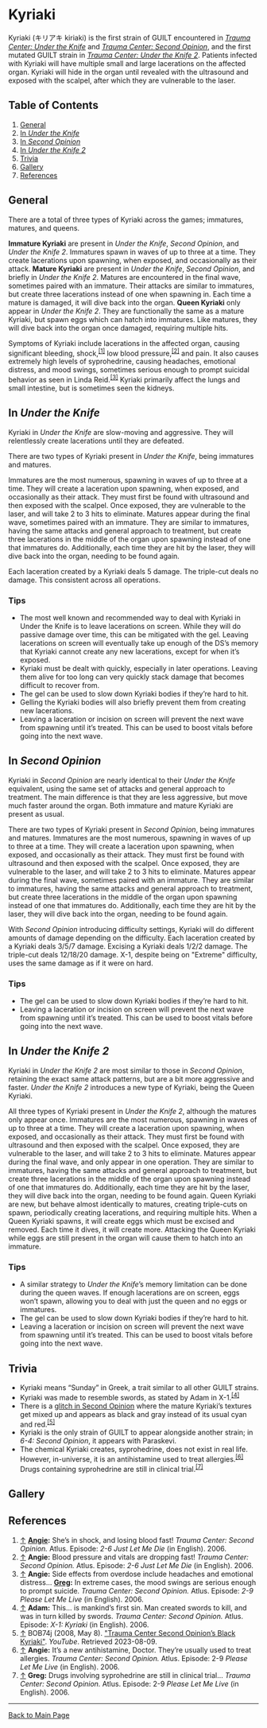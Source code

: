 # Kyriaki
Kyriaki (キリアキ kiriaki) is the first strain of GUILT encountered in *[Trauma Center: Under the Knife](../../games/utk/UTK.md)* and *[Trauma Center: Second Opinion](../../games/so/SO.md)*, and the first mutated GUILT strain in *[Trauma Center: Under the Knife 2](../../games/utk2/UTK2.md)*. Patients infected with Kyriaki will have multiple small and large lacerations on the affected organ.
Kyriaki will hide in the organ until revealed with the ultrasound and exposed with the scalpel, after which they are vulnerable to the laser.

## Table of Contents
1. [General](#General)
2. [In *Under the Knife*](#In_Under_the_Knife)
3. [In *Second Opinion*](#In_Second_Opinion)
4. [In *Under the Knife 2*](#In_Under_the_Knife_2)
4. [Trivia](#Trivia)
5. [Gallery](#Gallery)
6. [References](#References)

## General

There are a total of three types of Kyriaki across the games; immatures, matures, and queens.

**Immature Kyriaki** are present in *Under the Knife*, *Second Opinion*, and *Under the Knife 2*. Immatures spawn in waves of up to three at a time. They create lacerations upon spawning, when exposed, and occasionally as their attack.
**Mature Kyriaki** are present in *Under the Knife*, *Second Opinion*, and briefly in *Under the Knife 2*. Matures are encountered in the final wave, sometimes paired with an immature. Their attacks are similar to immatures, but create three lacerations instead of one when spawning in. Each time a mature is damaged, it will dive back into the organ.
**Queen Kyriaki** only appear in *Under the Knife 2*. They are functionally the same as a mature Kyriaki, but spawn eggs which can hatch into immatures. Like matures, they will dive back into the organ once damaged, requiring multiple hits.

Symptoms of Kyriaki include lacerations in the affected organ, causing significant bleeding, shock,<sup><a id="cite_ref_1"></a>[[1]](#cite_note-1)</sup> low blood pressure,<sup><a id="cite_ref_2"></a>[[2]](#cite_note-2)</sup> and pain. It also causes extremely high levels of syprohedrine, causing headaches, emotional distress, and mood swings, sometimes serious enough to prompt suicidal behavior as seen in Linda Reid.<sup><a id="cite_ref_3"></a>[[3]](#cite_note-3)</sup> Kyriaki primarily affect the lungs and small intestine, but is sometimes seen the kidneys.


## In *Under the Knife*

Kyriaki in *Under the Knife* are slow-moving and aggressive. They will relentlessly create lacerations until they are defeated.

There are two types of Kyriaki present in *Under the Knife*, being immatures and matures.

Immatures are the most numerous, spawning in waves of up to three at a time. They will create a laceration upon spawning, when exposed, and occasionally as their attack. They must first be found with ultrasound and then exposed with the scalpel. Once exposed, they are vulnerable to the laser, and will take 2 to 3 hits to eliminate.
Matures appear during the final wave, sometimes paired with an immature. They are similar to immatures, having the same attacks and general approach to treatment, but create three lacerations in the middle of the organ upon spawning instead of one that immatures do. Additionally, each time they are hit by the laser, they will dive back into the organ, needing to be found again.

Each laceration created by a Kyriaki deals 5 damage. The triple-cut deals no damage. 
This consistent across all operations.

### Tips
- The most well known and recommended way to deal with Kyriaki in Under the Knife is to leave lacerations on screen. While they will do passive damage over time, this can be mitigated with the gel. Leaving lacerations on screen will eventually take up enough of the DS’s memory that Kyriaki cannot create any new lacerations, except for when it’s exposed.
- Kyriaki must be dealt with quickly, especially in later operations. Leaving them alive for too long can very quickly stack damage that becomes difficult to recover from.
- The gel can be used to slow down Kyriaki bodies if they’re hard to hit.
- Gelling the Kyriaki bodies will also briefly prevent them from creating new lacerations.
- Leaving a laceration or incision on screen will prevent the next wave from spawning until it’s treated. This can be used to boost vitals before going into the next wave.

<!-- the operation table goes here when we figure out how to split cells -->

## In *Second Opinion*
Kyriaki in *Second Opinion* are nearly identical to their *Under the Knife* equivalent, using the same set of attacks and general approach to treatment. The main difference is that they are less aggressive, but move much faster around the organ. Both immature and mature Kyriaki are present as usual.

There are two types of Kyriaki present in *Second Opinion*, being immatures and matures.
Immatures are the most numerous, spawning in waves of up to three at a time. They will create a laceration upon spawning, when exposed, and occasionally as their attack. They must first be found with ultrasound and then exposed with the scalpel. Once exposed, they are vulnerable to the laser, and will take 2 to 3 hits to eliminate.
Matures appear during the final wave, sometimes paired with an immature. They are similar to immatures, having the same attacks and general approach to treatment, but create three lacerations in the middle of the organ upon spawning instead of one that immatures do. Additionally, each time they are hit by the laser, they will dive back into the organ, needing to be found again.

With *Second Opinion* introducing difficulty settings, Kyriaki will do different amounts of damage depending on the difficulty. 
Each laceration created by a Kyriaki deals 3/5/7 damage. Excising a Kyriaki deals 1/2/2 damage. The triple-cut deals 12/18/20 damage. 
X-1, despite being on "Extreme" difficulty, uses the same damage as if it were on hard.

### Tips
- The gel can be used to slow down Kyriaki bodies if they’re hard to hit.
- Leaving a laceration or incision on screen will prevent the next wave from spawning until it’s treated. This can be used to boost vitals before going into the next wave.

<!-- the operation table goes here when we figure out how to split cells -->

## In *Under the Knife 2*
Kyriaki in *Under the Knife 2* are most similar to those in *Second Opinion*, retaining the exact same attack patterns, but are a bit more aggressive and faster. *Under the Knife 2* introduces a new type of Kyriaki, being the Queen Kyriaki.

All three types of Kyriaki present in *Under the Knife 2*, although the matures only appear once.
Immatures are the most numerous, spawning in waves of up to three at a time. They will create a laceration upon spawning, when exposed, and occasionally as their attack. They must first be found with ultrasound and then exposed with the scalpel. Once exposed, they are vulnerable to the laser, and will take 2 to 3 hits to eliminate.
Matures appear during the final wave, and only appear in one operation. They are similar to immatures, having the same attacks and general approach to treatment, but create three lacerations in the middle of the organ upon spawning instead of one that immatures do. Additionally, each time they are hit by the laser, they will dive back into the organ, needing to be found again.
Queen Kyriaki are new, but behave almost identically to matures, creating triple-cuts on spawn, periodically creating lacerations, and requiring multiple hits. When a Queen Kyriaki spawns, it will create eggs which must be excised and removed. Each time it dives, it will create more. Attacking the Queen Kyriaki while eggs are still present in the organ will cause them to hatch into an immature.

<!-- exact damage numbers for utk2 missing -->

### Tips
- A similar strategy to *Under the Knife*’s memory limitation can be done during the queen waves. If enough lacerations are on screen, eggs won’t spawn, allowing you to deal with just the queen and no eggs or immatures.
- The gel can be used to slow down Kyriaki bodies if they’re hard to hit.
- Leaving a laceration or incision on screen will prevent the next wave from spawning until it’s treated. This can be used to boost vitals before going into the next wave.

<!-- the operation table goes here when we figure out how to split cells -->

## Trivia
- Kyriaki means “Sunday” in Greek, a trait similar to all other GUILT strains.
- Kyriaki was made to resemble swords, as stated by Adam in X-1.<sup><a id="cite_ref_4"></a>[[4]](#cite_note-4)</sup>
- There is a [glitch in Second Opinion](../../games/so/game/Giltches_in_Second_Opinion.md) where the mature Kyriaki’s textures get mixed up and appears as black and gray instead of its usual cyan and red.<sup><a id="cite_ref_5"></a>[[5]](#cite_note-5)</sup>
- Kyriaki is the only strain of GUILT to appear alongside another strain; in *6-4: Second Opinion*, it appears with Paraskevi.
- The chemical Kyriaki creates, syprohedrine, does not exist in real life. However, in-universe, it is an antihistamine used to treat allergies.<sup><a id="cite_ref_6"></a>[[6]](#cite_note-6)</sup> Drugs containing syprohedrine are still in clinical trial.<sup><a id="cite_ref_7"></a>[[7]](#cite_note-7)</sup>

## Gallery

<!-- emulator screenshots preferred for quality purposes o>o)b -->

## References
1. <a id="cite_note-1"></a> [↑](#cite_ref_1) **[Angie](../../games/so/characters/Angie_Thompson.md):** She’s in shock, and losing blood fast!
*Trauma Center: Second Opinion.* Atlus. Episode: *2-6 Just Let Me Die* (in English). 2006. 
2. <a id="cite_note-2"></a> [↑](#cite_ref_2) **Angie:** Blood pressure and vitals are dropping fast!
*Trauma Center: Second Opinion.* Atlus. Episode: *2-6 Just Let Me Die* (in English). 2006. 
3. <a id="cite_note-3"></a> [↑](#cite_ref_3) **Angie:** Side effects from overdose include headaches and emotional distress…
**[Greg](../../games/so/characters/Greg_Kasal.md):** In extreme cases, the mood swings are serious enough to prompt suicide.
*Trauma Center: Second Opinion.* Atlus. Episode: *2-9 Please Let Me Live* (in English). 2006. 
4. <a id="cite_note-4"></a> [↑](#cite_ref_4) **Adam:** This… is mankind’s first sin. Man created swords to kill, and was in turn killed by swords. 
*Trauma Center: Second Opinion.* Atlus. Episode: *X-1: Kyriaki* (in English). 2006. 
5. <a id="cite_note-5"></a> [↑](#cite_ref_5) BOB74j (2008, May 8). ["Trauma Center Second Opinion’s Black Kyriaki"](https://www.youtube.com/watch?v=av-mpzWvlLQ). *YouTube*. Retrieved 2023-08-09.
6. <a id="cite_note-6"></a> [↑](#cite_ref_6) **Angie:** It’s a new antihistamine, Doctor. They’re usually used to treat allergies.
*Trauma Center: Second Opinion.* Atlus. Episode: 2-9 *Please Let Me Live* (in English). 2006. 
7. <a id="cite_note-7"></a> [↑](#cite_ref_7) **Greg:** Drugs involving syprohedrine are still in clinical trial…
*Trauma Center: Second Opinion.* Atlus. Episode: 2-9 *Please Let Me Live* (in English). 2006. 

---

[Back to Main Page](/tc-wiki)